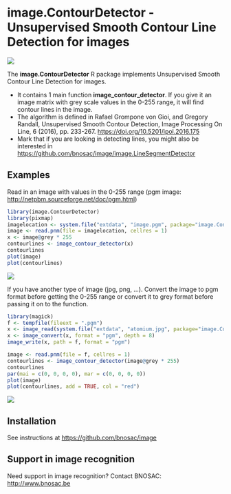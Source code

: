 # image.ContourDetector - Unsupervised Smooth Contour Line Detection for images

![](https://github.com/bnosac/image.ContourDetector/blob/master/inst/extdata/logo-cld.png?raw=true)

The  **image.ContourDetector** R package implements Unsupervised Smooth Contour Line Detection for images. 

- It contains 1 main function **image_contour_detector**. If you give it an image matrix with grey scale values in the 0-255 range, it will find contour lines in the image.
- The algorithm is defined in Rafael Grompone von Gioi, and Gregory Randall, Unsupervised Smooth Contour Detection, Image Processing On Line, 6 (2016), pp. 233-267. https://doi.org/10.5201/ipol.2016.175
- Mark that if you are looking in detecting lines, you might also be interested in https://github.com/bnosac/image/image.LineSegmentDetector


## Examples

Read in an image with values in the 0-255 range (pgm image: http://netpbm.sourceforge.net/doc/pgm.html)

```r
library(image.ContourDetector)
library(pixmap)
imagelocation <- system.file("extdata", "image.pgm", package="image.ContourDetector")
image <- read.pnm(file = imagelocation, cellres = 1)
x <- image@grey * 255
contourlines <- image_contour_detector(x)
contourlines
plot(image)
plot(contourlines)
```
![](https://github.com/bnosac/image.ContourDetector/blob/master/inst/extdata/cld-result.png?raw=true)

If you have another type of image (jpg, png, ...). Convert the image to pgm format before getting the 0-255 range or convert it to grey format before passing it on to the function.

```r
library(magick)
f <- tempfile(fileext = ".pgm")
x <- image_read(system.file("extdata", "atomium.jpg", package="image.ContourDetector"))
x <- image_convert(x, format = "pgm", depth = 8)
image_write(x, path = f, format = "pgm")

image <- read.pnm(file = f, cellres = 1)
contourlines <- image_contour_detector(image@grey * 255)
contourlines
par(mai = c(0, 0, 0, 0), mar = c(0, 0, 0, 0))
plot(image)
plot(contourlines, add = TRUE, col = "red")
```

![](https://github.com/bnosac/image.ContourDetector/blob/master/inst/extdata/cld-result2.png?raw=true)


## Installation

See instructions at https://github.com/bnosac/image

## Support in image recognition

Need support in image recognition?
Contact BNOSAC: http://www.bnosac.be

